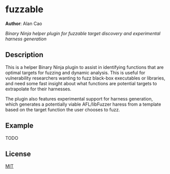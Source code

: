 # fuzzable

__Author__: Alan Cao <ex0dus-0x>

_Binary Ninja helper plugin for fuzzable target discovery and experimental harness generation_

## Description

This is a helper Binary Ninja plugin to assist in identifying functions that are optimal targets for fuzzing and dynamic analysis. This is useful for vulnerability researchers wanting to 
fuzz black-box executables or libraries, and need some fast insight about what functions are potential targets to extrapolate for their harnesses.

The plugin also features experimental support for harness generation, which generates a potentially viable AFL/libFuzzer haress from a template based on the target function the user chooses to fuzz.

## Example

TODO

## License

[MIT](https://codemuch.tech/license.txt)
